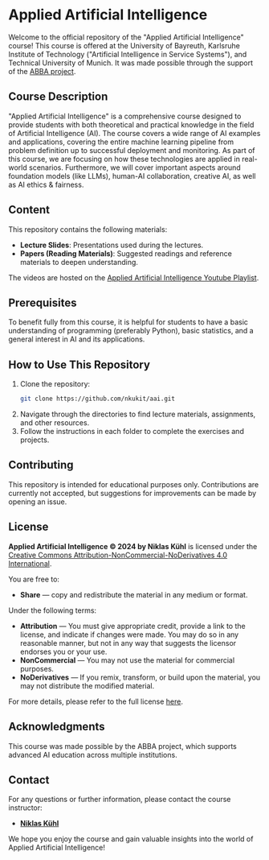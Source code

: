 # Applied Artificial Intelligence

Welcome to the official repository of the "Applied Artificial Intelligence" course! This course is offered at the University of Bayreuth, Karlsruhe Institute of Technology ("Artificial Intelligence in Service Systems"), and Technical University of Munich. It was made possible through the support of the [ABBA project](https://abba-project.de/).

## Course Description

"Applied Artificial Intelligence" is a comprehensive course designed to provide students with both theoretical and practical knowledge in the field of Artificial Intelligence (AI). The course covers a wide range of AI examples and applications, covering the entire machine learning pipeline from problem definition up to successful deployment and monitoring. As part of this course, we are focusing on how these technologies are applied in real-world scenarios. Furthermore, we will cover important aspects around foundation models (like LLMs), human-AI collaboration, creative AI, as well as AI ethics & fairness.

## Content

This repository contains the following materials:

- **Lecture Slides**: Presentations used during the lectures.
- **Papers (Reading Materials)**: Suggested readings and reference materials to deepen understanding.

The videos are hosted on the [Applied Artificial Intelligence Youtube Playlist](https://bit.ly/aaiyoutube).

## Prerequisites

To benefit fully from this course, it is helpful for students to have a basic understanding of programming (preferably Python), basic statistics, and a general interest in AI and its applications.

## How to Use This Repository

1. Clone the repository:
    ```bash
    git clone https://github.com/nkukit/aai.git
    ```
2. Navigate through the directories to find lecture materials, assignments, and other resources.
3. Follow the instructions in each folder to complete the exercises and projects.

## Contributing

This repository is intended for educational purposes only. Contributions are currently not accepted, but suggestions for improvements can be made by opening an issue.

## License

**Applied Artificial Intelligence © 2024 by Niklas Kühl** is licensed under the [Creative Commons Attribution-NonCommercial-NoDerivatives 4.0 International](https://creativecommons.org/licenses/by-nc-nd/4.0/).

You are free to:

- **Share** — copy and redistribute the material in any medium or format.

Under the following terms:

- **Attribution** — You must give appropriate credit, provide a link to the license, and indicate if changes were made. You may do so in any reasonable manner, but not in any way that suggests the licensor endorses you or your use.
- **NonCommercial** — You may not use the material for commercial purposes.
- **NoDerivatives** — If you remix, transform, or build upon the material, you may not distribute the modified material.

For more details, please refer to the full license [here](https://creativecommons.org/licenses/by-nc-nd/4.0/).

## Acknowledgments

This course was made possible by the ABBA project, which supports advanced AI education across multiple institutions.

## Contact

For any questions or further information, please contact the course instructor:

- **[Niklas Kühl](HTTP://niklas.xyz)**  

We hope you enjoy the course and gain valuable insights into the world of Applied Artificial Intelligence!
